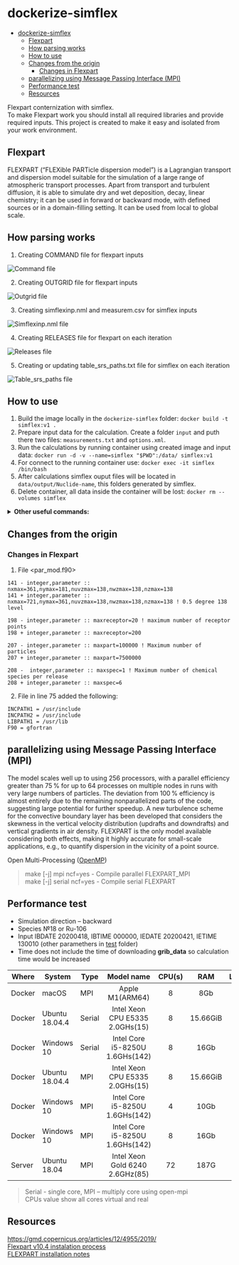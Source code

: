 # dockerize-simflex

- [dockerize-simflex](#dockerize-simflex)
  - [Flexpart](#flexpart)
  - [How parsing works](#how-parsing-works)
  - [How to use](#how-to-use)
  - [Changes from the origin](#changes-from-the-origin)
    - [Changes in Flexpart](#changes-in-flexpart)
  - [parallelizing using Message Passing Interface (MPI)](#parallelizing-using-message-passing-interface-mpi)
  - [Performance test](#performance-test)
  - [Resources](#resources)

Flexpart conternization with simflex.  
To make Flexpart work you should install all required libraries and provide required inputs. This project is created to make it easy and isolated from your work environment.

## Flexpart

FLEXPART (“FLEXible PARTicle dispersion model”) is a Lagrangian transport and dispersion model suitable for the simulation of a large range of atmospheric transport processes. Apart from transport and turbulent diffusion, it is able to simulate dry and wet deposition, decay, linear chemistry; it can be used in forward or backward mode, with defined sources or in a domain-filling setting. It can be used from local to global scale.

## How parsing works

1. Creating COMMAND file for flexpart inputs

![Command file](/docs/command.png)

2. Creating OUTGRID file for flexpart inputs

![Outgrid file](/docs/outgrid.png)

3. Creating simflexinp.nml and measurem.csv for simflex inputs

![Simflexinp.nml file](/docs/simflexinp.png)

4. Creating RELEASES file for flexpart on each iteration

![Releases file](/docs/releases.png)

5. Creating or updating table_srs_paths.txt file for simflex on each iteration

![Table_srs_paths file](/docs/table_srs_paths.png)

## How to use

1. Build the image locally in the `dockerize-simflex` folder: `docker build -t simflex:v1 .`  
2. Prepare input data for the calculation. Create a folder `input` and puth there two files: `measurements.txt` and `options.xml`.
3. Run the calculations by running container using created image and input data: `docker run -d -v --name=simflex "$PWD":/data/ simflex:v1`
4. For connect to the running container use: `docker exec -it simflex /bin/bash`
5. After calculations simflex ouput files will be located in `data/output/Nuclide-name`, this folders generated by simflex. 
6. Delete container, all data inside the container will be lost: `docker rm --volumes simflex`  

<details>
<summary><b>Other useful commands:</b></summary>
<br>

Copy grib file to docker container if you have them locally: `docker cp /path/grib.tar.gz container_id:/data/grib_data/`  
Interact with image without calculation (all chabgesa and data will be lost after you disconnect): `docker run --rm -it --entrypoint bash simflex:v1`  
Connect to the container without calculations(for example test purpose): `docker run -it --name simflex --entrypoint /bin/bash simflex:v1`
Copy files/folders from container to current local locations: `docker cp simflex:/data/calculation .`  
If calculation didn't complete successful use logs file to understand the problem: `docker logs -t simflex`  
All calculations also available on your machine(tested on Linux) because we copy all calculation to volume, but first you need to get volumes ID: `docker container inspect simflex | grep Source | awk -F\" '{print $4}'`
Simflex output files inside the container will be located in the `/data/output/Nuclide-name/`, use this value as a path to your folder with all information:  
![volumes name and folders](/docs/volume_location.png)
Delete image: `docker image rm simflex:v1`  
Delete all images that not used: `docker image prune -f`  
Increase performance by adding more cores and memory  
`docker inspect 345cb4176398 | grep Source` get the path where the input data is located  
`head ../input/measurements.txt | grep '^99;1;8' && head ../../4/input/measurements.txt | grep '^4;1;8'` - different between two files  
`docker rm $(docker ps -q --filter "status=exited")` remove all exited containers
</details>

## Changes from the origin

### Changes in Flexpart

1. File <par_mod.f90>

```
141 - integer,parameter :: nxmax=361,nymax=181,nuvzmax=138,nwzmax=138,nzmax=138
141 + integer,parameter :: nxmax=721,nymax=361,nuvzmax=138,nwzmax=138,nzmax=138 ! 0.5 degree 138 level

198 - integer,parameter :: maxreceptor=20 ! maximum number of receptor points
198 + integer,parameter :: maxreceptor=200

207 - integer,parameter :: maxpart=100000 ! Maximum number of particles
207 + integer,parameter :: maxpart=7500000

208 -  integer,parameter :: maxspec=1 ! Maximum number of chemical species per release
208 + integer,parameter :: maxspec=6
```

2. File <makefile> in line 75 added the following:

```
INCPATH1 = /usr/include
INCPATH2 = /usr/include
LIBPATH1 = /usr/lib
F90 = gfortran
```

## parallelizing using Message Passing Interface (MPI)

The model scales well up to using 256 processors, with a parallel efficiency greater than 75 % for up to 64 processes on multiple nodes in runs with very large numbers of particles. The deviation from 100 % efficiency is almost entirely due to the remaining nonparallelized parts of the code, suggesting large potential for further speedup. A new turbulence scheme for the convective boundary layer has been developed that considers the skewness in the vertical velocity distribution (updrafts and downdrafts) and vertical gradients in air density. FLEXPART is the only model available considering both effects, making it highly accurate for small-scale applications, e.g., to quantify dispersion in the vicinity of a point source.

Open Multi-Processing ([OpenMP](http://www.openmp.org/))

> make [-j] mpi ncf=yes - Compile parallel FLEXPART_MPI  
> make [-j] serial ncf=yes - Compile serial FLEXPART

## Performance test

- Simulation direction – backward
- Species №18 or Ru-106
- Input IBDATE 20200418, IBTIME 000000, IEDATE 20200421, IETIME 130010 (other paramethers in [test](/flexpart_v10.4/test/) folder)
- Time does not include the time of downloading **grib_data** so calculation time would be increased

|Where|System|Type|Model name|CPU(s)|RAM|Loutstep|Parts|Calc Times|
|-|-|-|:-:|:-:|:-:|:-:|:-:|:-|
|Docker|macOS|MPI|Apple M1(ARM64)|8|8Gb|3600|10000|1d, 18:26:27.673187|
|Docker|Ubuntu 18.04.4|Serial|Intel Xeon CPU E5335 2.0GHs(15)|8|15.66GiB|3600|10000|17:40:18.740042|
|Docker|Windows 10|Serial|Intel Core i5-8250U 1.6GHs(142)|8|16Gb|3600|10000|10:53:27.204476|
|Docker|Ubuntu 18.04.4|MPI|Intel Xeon CPU E5335 2.0GHs(15)|8|15.66GiB|3600|10000|3:44:23.769362|
|Docker|Windows 10|MPI|Intel Core i5-8250U 1.6GHs(142)|4|10Gb|3600|10000|1:47:01.369211|
|Docker|Windows 10|MPI|Intel Core i5-8250U 1.6GHs(142)|8|16Gb|3600|10000|1:45:34.842323|
|Server|Ubuntu 18.04|MPI|Intel Xeon Gold 6240 2.6GHz(85)|72|187G|3600|10000|1:02:03.195422|

> Serial - single core, MPI – multiply core using open-mpi  
> CPUs value show all cores virtual and real

## Resources

<https://gmd.copernicus.org/articles/12/4955/2019/>  
[Flexpart v10.4 instalation process](https://www.jianshu.com/p/6bc7cee6c9bf)  
[FLEXPART installation notes](http://paisheng.me/2018/08/10/FLEXPART_INSTALLATION_NOTE)
